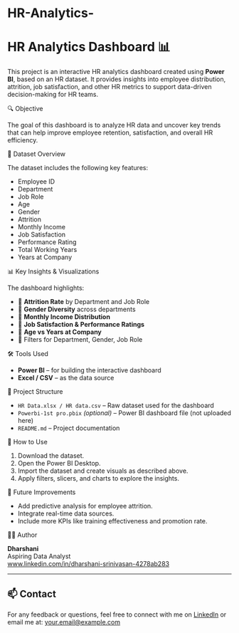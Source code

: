 # HR-Analytics-
# HR Analytics Dashboard 📊

This project is an interactive HR analytics dashboard created using **Power BI**, based on an HR dataset. It provides insights into employee distribution, attrition, job satisfaction, and other HR metrics to support data-driven decision-making for HR teams.

🔍 Objective

The goal of this dashboard is to analyze HR data and uncover key trends that can help improve employee retention, satisfaction, and overall HR efficiency.

📂 Dataset Overview

The dataset includes the following key features:

- Employee ID
- Department
- Job Role
- Age
- Gender
- Attrition
- Monthly Income
- Job Satisfaction
- Performance Rating
- Total Working Years
- Years at Company

 📊 Key Insights & Visualizations

The dashboard highlights:

- 📌 **Attrition Rate** by Department and Job Role
- 📌 **Gender Diversity** across departments
- 📌 **Monthly Income Distribution**
- 📌 **Job Satisfaction & Performance Ratings**
- 📌 **Age vs Years at Company**
- 📌 Filters for Department, Gender, Job Role

 🛠️ Tools Used

- **Power BI** – for building the interactive dashboard
- **Excel / CSV** – as the data source

 📁 Project Structure

- `HR Data.xlsx / HR data.csv` – Raw dataset used for the dashboard
- `Powerbi-1st pro.pbix` *(optional)* – Power BI dashboard file (not uploaded here)
- `README.md` – Project documentation

🚀 How to Use

1. Download the dataset.
2. Open the Power BI Desktop.
3. Import the dataset and create visuals as described above.
4. Apply filters, slicers, and charts to explore the insights.

📌 Future Improvements

- Add predictive analysis for employee attrition.
- Integrate real-time data sources.
- Include more KPIs like training effectiveness and promotion rate.

🧑‍💼 Author

**Dharshani**  
Aspiring Data Analyst   
www.linkedin.com/in/dharshani-srinivasan-4278ab283 

---

## 📫 Contact

For any feedback or questions, feel free to connect with me on [LinkedIn](#) or email me at: your.email@example.com

